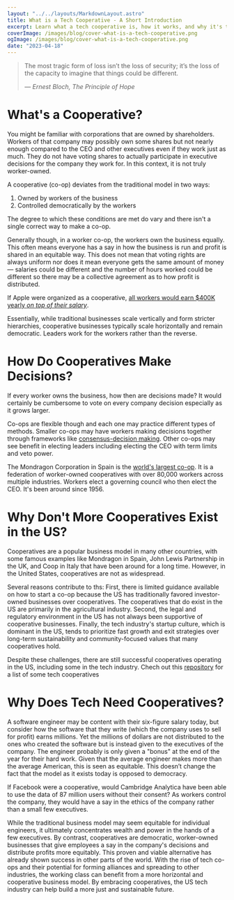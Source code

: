 ```yaml
---
layout: "../../layouts/MarkdownLayout.astro"
title: What is a Tech Cooperative - A Short Introduction
excerpt: Learn what a tech cooperative is, how it works, and why it's the next big thing in tech.
coverImage: /images/blog/cover-what-is-a-tech-cooperative.png
ogImage: /images/blog/cover-what-is-a-tech-cooperative.png
date: "2023-04-18"
---
```


> The most tragic form of loss isn’t the loss of security; it’s the loss of the capacity to imagine that things could be different.
>
> &mdash; <cite>Ernest Bloch, The Principle of Hope</cite>

# What's a Cooperative?

You might be familiar with corporations that are owned by shareholders. Workers of that company may possibly own some shares but not nearly enough compared to the CEO and other executives even if they work just as much. They do not have voting shares to actually participate in executive decisions for the company they work for. In this context, it is not truly worker-owned.

A cooperative (co-op) deviates from the traditional model in two ways:

1. Owned by workers of the business
2. Controlled democratically by the workers

The degree to which these conditions are met do vary and there isn't a single correct way to make a co-op.

Generally though, in a worker co-op, the workers own the business equally. This often means everyone has a say in how the business is run and profit is shared in an equitable way. This does not mean that voting rights are always uniform nor does it mean everyone gets the same amount of money &mdash; salaries could be different and the number of hours worked could be different so there may be a collective agreement as to how profit is distributed.

If Apple were organized as a cooperative, <a href="https://www.forbes.com/sites/cameronkeng/2014/12/18/if-apple-was-a-worker-cooperative-each-employee-would-earn-at-least-403k/?sh=7b194ba22dee" alt="Forbes article citation" target="_blank">all workers would earn $400K yearly <em>on top of their salary</em></a>.

Essentially, while traditional businesses scale vertically and form stricter hierarchies, cooperative businesses typically scale horizontally and remain democratic. Leaders work for the workers rather than the reverse.

# How Do Cooperatives Make Decisions?

If every worker owns the business, how then are decisions made? It would certainly be cumbersome to vote on every company decision especially as it grows larger.

Co-ops are flexible though and each one may practice different types of methods. Smaller co-ops may have workers making decisions together through frameworks like <a href="https://youtu.be/DYKwn9jzjXs" alt="Dean Spade: Basic Steps in Consensus Decision Making" target="_blank">consensus-decision making</a>. Other co-ops may see benefit in electing leaders including electing the CEO with term limits and veto power.

The Mondragon Corporation in Spain is the <a href="https://www.newyorker.com/business/currency/how-mondragon-became-the-worlds-largest-co-op" alt="How Mondragon Became the World’s Largest Co-Op" target="_blank">world's largest co-op</a>. It is a federation of worker-owned cooperatives with over 80,000 workers across multiple industries. Workers elect a governing council who then elect the CEO. It's been around since 1956.

# Why Don't More Cooperatives Exist in the US?

Cooperatives are a popular business model in many other countries, with some famous examples like Mondragon in Spain, John Lewis Partnership in the UK, and Coop in Italy that have been around for a long time. However, in the United States, cooperatives are not as widespread.

Several reasons contribute to ths: First, there is limited guidance available on how to start a co-op because the US has traditionally favored investor-owned businesses over cooperatives. The cooperatives that do exist in the US are primarily in the agricultural industry. Second, the legal and regulatory environment in the US has not always been supportive of cooperative businesses. Finally, the tech industry's startup culture, which is dominant in the US, tends to prioritize fast growth and exit strategies over long-term sustainability and community-focused values that many cooperatives hold.

Despite these challenges, there are still successful cooperatives operating in the US, including some in the tech industry. Chech out this <a href="https://github.com/hng/tech-coops#coops-namerica" alt="List of tech cooperatives" target="_blank">repository</a> for a list of some tech cooperatives

# Why Does Tech Need Cooperatives?

A software engineer may be content with their six-figure salary today, but consider how the software that they write (which the company uses to sell for profit) earns millions. Yet the millions of dollars are not distributed to the ones who created the software but is instead given to the executives of the company. The engineer probably is only given a "bonus" at the end of the year for their hard work. Given that the average engineer makes more than the average American, this is seen as equitable. This doesn’t change the fact that the model as it exists today is opposed to democracy.

If Facebook were a cooperative, would Cambridge Analytica have been able to use the data of 87 million users without their consent? As workers control the company, they would have a say in the ethics of the company rather than a small few executives.

While the traditional business model may seem equitable for individual engineers, it ultimately concentrates wealth and power in the hands of a few executives. By contrast, cooperatives are democratic, worker-owned businesses that give employees a say in the company's decisions and distribute profits more equitably. This proven and viable alternative has already shown success in other parts of the world. With the rise of tech co-ops and their potential for forming alliances and spreading to other industries, the working class can benefit from a more horizontal and cooperative business model. By embracing cooperatives, the US tech industry can help build a more just and sustainable future.
